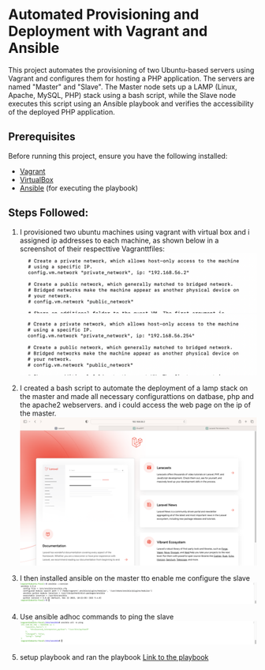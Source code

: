 # Automated Provisioning and Deployment with Vagrant and Ansible

This project automates the provisioning of two Ubuntu-based servers using Vagrant and configures them for hosting a PHP application. The servers are named "Master" and "Slave". The Master node sets up a LAMP (Linux, Apache, MySQL, PHP) stack using a bash script, while the Slave node executes this script using an Ansible playbook and verifies the accessibility of the deployed PHP application.

## Prerequisites

Before running this project, ensure you have the following installed:

- [Vagrant](https://www.vagrantup.com/downloads)
- [VirtualBox](https://www.virtualbox.org/wiki/Downloads)
- [Ansible](https://docs.ansible.com/ansible/latest/installation_guide/intro_installation.html) (for executing the playbook)

## Steps Followed:

1. I provisioned two ubuntu machines using vagrant with virtual box and i assigned ip addresses to each machine, as shown below in a screenshot of their respecttive Vagranttfiles:
![Master ip](images/master_ip.png)
![Slave ip](images/slave_ip.png)
2. I created a bash script to automate the deployment of a lamp stack on the master and made all necessary configurattions on datbase, php and the apache2 webservers. and i could access the web page on the ip of the master.
![Master webpage](images/live_master.png)

3. I then installed ansible on the master tto enable me configure the slave
   ![Ansible version](images/ansible_version.png)

4. Use ansible adhoc commands to ping the slave
   ![Ansible version](images/slave_ping.png)

5. setup playbook and ran the playbook
   [Link to the playbook](https://github.com/donfortune/Deploy_lamp_to_VM/blob/main/playbook.yaml)

